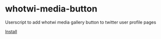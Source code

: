 # whotwi-media-button
Userscript to add whotwi media gallery button to twitter user profile pages

[Install](https://raw.githubusercontent.com/duanemoody/whotwi-media-button/main/whotwibutton.js)
